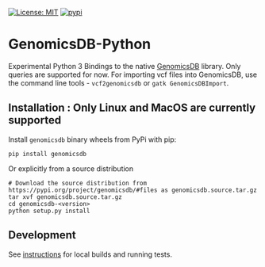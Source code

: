 [![License: MIT](https://img.shields.io/badge/License-MIT-yellow.svg)](https://opensource.org/licenses/MIT)
[![pypi](https://img.shields.io/pypi/v/genomicsdb.svg)](https://pypi.org/project/genomicsdb/) 

# GenomicsDB-Python
Experimental Python 3 Bindings to the native [GenomicsDB](https://github.com/GenomicsDB/GenomicsDB) library. Only queries are supported for now. For importing vcf files into GenomicsDB, use the command line tools - `vcf2genomicsdb` or `gatk GenomicsDBImport`.

## Installation : Only Linux and MacOS are currently supported
Install `genomicsdb` binary wheels from PyPi with pip:
```
pip install genomicsdb
```

Or explicitly from a source distribution

```
# Download the source distribution from https://pypi.org/project/genomicsdb/#files as genomicsdb.source.tar.gz
tar xvf genomicsdb.source.tar.gz
cd genomicsdb-<version>
python setup.py install
```

## Development
See [instructions](https://github.com/GenomicsDB/GenomicsDB-Python/blob/master/INSTALL.md) for local builds and running tests.
